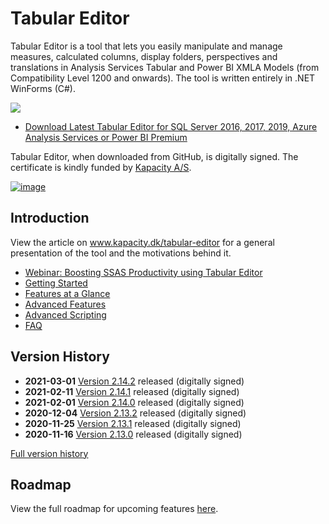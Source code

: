 # Tabular Editor
Tabular Editor is a tool that lets you easily manipulate and manage measures, calculated columns, display folders, perspectives and translations in Analysis Services Tabular and Power BI XMLA Models (from Compatibility Level 1200 and onwards). The tool is written entirely in .NET WinForms (C#).

![](https://raw.githubusercontent.com/otykier/TabularEditor/master/Documentation/Main%20UI%202_1.png)

* [Download Latest Tabular Editor for SQL Server 2016, 2017, 2019, Azure Analysis Services or Power BI Premium](../../releases/latest)

Tabular Editor, when downloaded from GitHub, is digitally signed. The certificate is kindly funded by [Kapacity A/S](https://www.kapacity.dk).

[![image](https://user-images.githubusercontent.com/8976200/80921541-5383e980-8d77-11ea-90cd-7d32a2de5dca.png)](https://www.kapacity.dk)

## Introduction
View the article on www.kapacity.dk/tabular-editor for a general presentation of the tool and the motivations behind it.

* [Webinar: Boosting SSAS Productivity using Tabular Editor](https://www.youtube.com/watch?v=UENChJ_IfRw&feature=youtu.be&t=453)
* [Getting Started](https://docs.tabulareditor.com/Getting-Started.html)
* [Features at a Glance](https://docs.tabulareditor.com/Features-at-a-glance.html)
* [Advanced Features](https://docs.tabulareditor.com/Advanced-features.html)
* [Advanced Scripting](https://docs.tabulareditor.com/Advanced-Scripting.html)
* [FAQ](https://docs.tabulareditor.com/FAQ.html)

## Version History

* **2021-03-01** [Version 2.14.2](../../releases/tag/2.14.2) released (digitally signed)
* **2021-02-11** [Version 2.14.1](../../releases/tag/2.14.1) released (digitally signed)
* **2021-02-01** [Version 2.14.0](../../releases/tag/2.14.0) released (digitally signed)
* **2020-12-04** [Version 2.13.2](../../releases/tag/2.13.2) released (digitally signed)
* **2020-11-25** [Version 2.13.1](../../releases/tag/2.13.1) released (digitally signed)
* **2020-11-16** [Version 2.13.0](../../releases/tag/2.13.0) released (digitally signed)

[Full version history](/VersionHistory.md)


## Roadmap

View the full roadmap for upcoming features [here](https://docs.tabulareditor.com/Roadmap.html).
